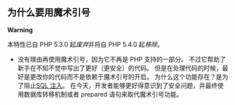 为什么要用魔术引号
------------------

**Warning**

本特性已自 PHP 5.3.0 起*废弃*并将自 PHP 5.4.0 起*移除*。

-   <span class="simpara"> 没有理由再使用魔术引号，因为它不再是 PHP
    支持的一部分。
    不过它帮助了新手在不知不觉中写出了更好（更安全）的代码。
    但是在处理代码的时候，最好是更改你的代码而不是依赖于魔术引号的开启。
    </span> <span class="simpara">
    为什么这个功能存在？是为了阻止<a href="/security/database/sql-injection.html" class="link">SQL 注入</a>。
    在今天，开发者能够更好得意识到了安全问题，并最终使用数据库转移机制或者
    prepared 语句来取代魔术引号功能。 </span>
